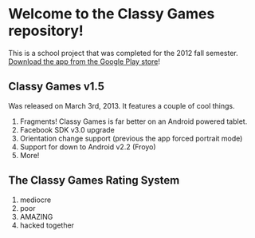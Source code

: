 # Welcome to the Classy Games repository! #
This is a school project that was completed for the 2012 fall semester. [Download the app from the Google Play store](https://play.google.com/store/apps/details?id=com.charlesmadere.android.classygames)!

## Classy Games v1.5 ##
Was released on March 3rd, 2013. It features a couple of cool things.
1. Fragments! Classy Games is far better on an Android powered tablet.
2. Facebook SDK v3.0 upgrade
3. Orientation change support (previous the app forced portrait mode)
4. Support for down to Android v2.2 (Froyo)
5. More!

## The Classy Games Rating System ##
1. mediocre
2. poor
3. AMAZING
4. hacked together